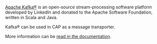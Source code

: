 [Apache Kafka®](https://kafka.apache.org/) is an open-source stream-processing software platform developed by LinkedIn and donated to the Apache Software Foundation, written in Scala and Java.

Kafka® can be used in CAP as a message transporter.



More information can be [read in the documentation](https://cap.dotnetcore.xyz/user-guide/en/transport/kafka/).